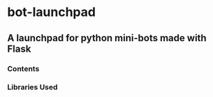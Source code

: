 # bot-launchpad

## A launchpad for python mini-bots made with Flask


### Contents

### Libraries Used
